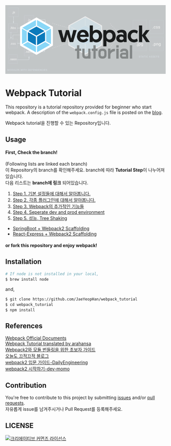 ![](./images/webpack.png)
# Webpack Tutorial  
This repository is a tutorial repository provided for beginner who start webpack. A description of the `webpack.config.js` file is posted on the [blog](https://jaeyeophan.github.io/).

Webpack tutorial을 진행할 수 있는 Repository입니다.

## Usage
#### First, Check the branch!
(Following lists are linked each branch)  
이 Repository의 branch를 확인해주세요. branch에 따라 **Tutorial Step**이 나누어져 있습니다.  
다음 리스트는 **branch에 링크** 되어있습니다.
1. [Step 1. 기본 설정들에 대해서 알아봅니다.](https://github.com/JaeYeopHan/webpack_tutorial/tree/Step-1)
2. [Step 2. 각종 플러그인에 대해서 알아봅니다.](https://github.com/JaeYeopHan/webpack_tutorial/tree/Step-2)
3. [Step 3. Webpack의 추가적인 기능들](https://github.com/JaeYeopHan/webpack_tutorial/tree/Step-3)
4. [Step 4. Seperate dev and prod environment](https://github.com/JaeYeopHan/webpack_tutorial/tree/Step-4)
5. [Step 5. 성능, Tree Shaking](https://github.com/JaeYeopHan/webpack_tutorial/tree/Step-5)

* [SpringBoot + Webpack2 Scaffolding](https://github.com/JaeYeopHan/Springboot_webpack)
* [React-Express + Webpack2 Scaffolding](https://github.com/JaeYeopHan/Express_react_scaffolding)

#### or fork this repository and enjoy webpack!

## Installation
```bash
# If node is not installed in your local,
$ brew install node 
```
and,
````bash
$ git clone https://github.com/JaeYeopHan/webpack_tutorial
$ cd webpack_tutorial
$ npm install
````

## References
[Webpack Official Documents](https://webpack.js.org/concepts/)  
[Webpack Tutorial translated by arahansa](https://github.com/AriaFallah/WebpackTutorial/tree/master/ko-arahansa)  
[Webpack2와 모듈 번들링을 위한 초보자 가이드](https://github.com/FEDevelopers/tech.description/wiki/Webpack2%EC%99%80-%EB%AA%A8%EB%93%88%EB%B2%88%EB%93%A4%EB%A7%81%EC%9D%84-%EC%9C%84%ED%95%9C-%EC%B4%88%EB%B3%B4%EC%9E%90-%EA%B0%80%EC%9D%B4%EB%93%9C)  
[오늘도 끄적끄적 블로그](https://perfectacle.github.io/categories/Front-end/Node-js/)  
[webpack2 입문 가이드-DailyEngineering](https://hyunseob.github.io/2017/03/21/webpack2-beginners-guide/)  
[webpack2 시작하기-dev-momo](http://dev-momo.tistory.com/entry/Webpack2-%EC%8B%9C%EC%9E%91%ED%95%98%EA%B8%B0)  

## Contribution
You're free to contribute to this project by submitting [issues](https://github.com/JaeYeopHan/webpack_tutorial/issues) and/or [pull requests](https://github.com/JaeYeopHan/webpack_tutorial/pulls).  
자유롭게 issue를 남겨주시거나 Pull Request를 등록해주세요.

## LICENSE
<a rel="license" href="http://creativecommons.org/licenses/by/4.0/"><img alt="크리에이티브 커먼즈 라이선스" style="border-width:0" src="https://i.creativecommons.org/l/by/4.0/88x31.png" /></a>
